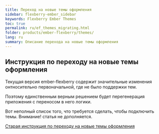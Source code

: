 ```yaml
---
title: Переход на новые темы оформления
sidebar: flexberry-ember_sidebar
keywords: Flexberry Ember Themes
toc: true
permalink: ru/ef_themes_migrating.html
folder: products/ember-flexberry/themes/
lang: ru
summary: Описание перехода на новые темы оформления
---
```


## Инструкция по переходу на новые темы оформления

Текущая версия ember-flexberry содержит значительные изменения онтносительно первоначальной, где не было поддержки тем.

Поэтому единственным верным решением будет перегенерация приложения с переносом в него логики.

Вот неполный список того, что требуется сделать, чтобы подключить темы. Внимание! статья не дополняется.

[Старая инструкция по переходу на новые темы оформления](ef_themes_migrating_old.html)
